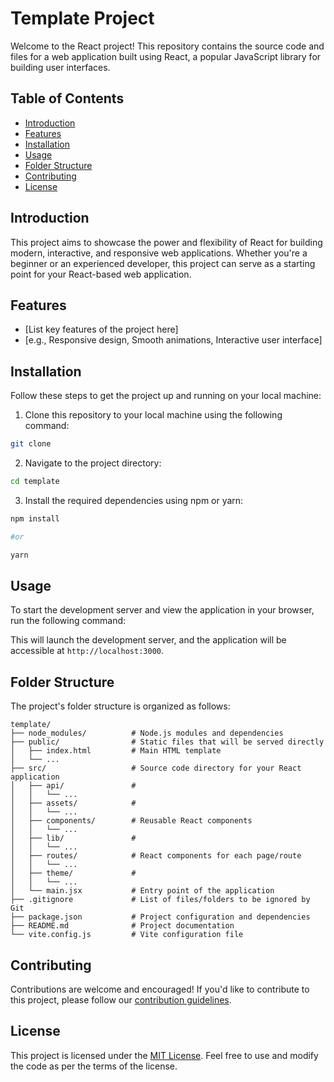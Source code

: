# Template Project

Welcome to the React project! This repository contains the source code and files for a web application built using React, a popular JavaScript library for building user interfaces.

## Table of Contents

- [Introduction](#introduction)
- [Features](#features)
- [Installation](#installation)
- [Usage](#usage)
- [Folder Structure](#folder-structure)
- [Contributing](#contributing)
- [License](#license)

## Introduction

This project aims to showcase the power and flexibility of React for building modern, interactive, and responsive web applications. Whether you're a beginner or an experienced developer, this project can serve as a starting point for your React-based web application.

## Features

- [List key features of the project here]
- [e.g., Responsive design, Smooth animations, Interactive user interface]

## Installation

Follow these steps to get the project up and running on your local machine:

1. Clone this repository to your local machine using the following command:

```bash
git clone
```

2. Navigate to the project directory:

```bash
cd template
```

3. Install the required dependencies using npm or yarn:

```bash
npm install

#or

yarn
```

## Usage

To start the development server and view the application in your browser, run the following command:

This will launch the development server, and the application will be accessible at `http://localhost:3000`.

## Folder Structure

The project's folder structure is organized as follows:

    template/
    ├── node_modules/          # Node.js modules and dependencies
    ├── public/                # Static files that will be served directly
    │   ├── index.html         # Main HTML template
    │   └── ...
    ├── src/                   # Source code directory for your React application
    │   ├── api/               #
    │   │   └── ...
    │   ├── assets/            #
    │   │   └── ...
    │   ├── components/        # Reusable React components
    │   │   └── ...
    │   ├── lib/               #
    │   │   └── ...
    │   ├── routes/            # React components for each page/route
    │   │   └── ...
    │   ├── theme/             #
    │   │   └── ...
    │   └── main.jsx           # Entry point of the application
    ├── .gitignore             # List of files/folders to be ignored by Git
    ├── package.json           # Project configuration and dependencies
    ├── README.md              # Project documentation
    └── vite.config.js         # Vite configuration file

## Contributing

Contributions are welcome and encouraged! If you'd like to contribute to this project, please follow our [contribution guidelines](CONTRIBUTING.md).

## License

This project is licensed under the [MIT License](LICENSE). Feel free to use and modify the code as per the terms of the license.
